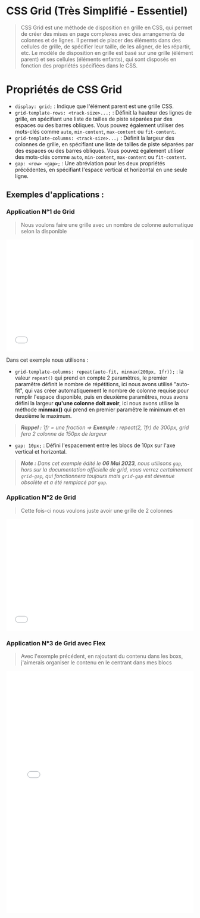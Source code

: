 # CSS Grid (Très Simplifié - Essentiel)
> CSS Grid est une méthode de disposition en grille en CSS, qui permet de créer des mises en page complexes avec des arrangements de colonnes et de lignes. Il permet de placer des éléments dans des cellules de grille, de spécifier leur taille, de les aligner, de les répartir, etc. Le modèle de disposition en grille est basé sur une grille (élément parent) et ses cellules (éléments enfants), qui sont disposés en fonction des propriétés spécifiées dans le CSS.

# Propriétés de CSS Grid
 * `display: grid;` : Indique que l'élément parent est une grille CSS.
 * `grid-template-rows: <track-size>...;` : Définit la hauteur des lignes de grille, en spécifiant une liste de tailles de piste séparées par des espaces ou des barres obliques. Vous pouvez également utiliser des mots-clés comme `auto`, `min-content`, `max-content` ou `fit-content`.
 * `grid-template-columns: <track-size>...;` : Définit la largeur des colonnes de grille, en spécifiant une liste de tailles de piste séparées par des espaces ou des barres obliques. Vous pouvez également utiliser des mots-clés comme `auto`, `min-content`, `max-content` ou `fit-content`.
 * `gap: <row> <gap>;` : Une abréviation pour les deux propriétés précédentes, en spécifiant l'espace vertical et horizontal en une seule ligne.

## Exemples d'applications : 

### Application N°1 de Grid
> Nous voulons faire une grille avec un nombre de colonne automatique selon la disponible

<iframe width="100%" height="300" src="//jsfiddle.net/Skullyfox/hokzrx4n/2/embedded/html,css,result/dark/" allowfullscreen="allowfullscreen" allowpaymentrequest frameborder="0"></iframe>

Dans cet exemple nous utilisons : 
* `grid-template-columns: repeat(auto-fit, minmax(200px, 1fr));` : la valeur `repeat()` qui prend en compte 2 paramêtres, le premier paramêtre définit le nombre de répétitions, ici nous avons utilisé "auto-fit", qui vas créer automatiquement le nombre de colonne requise pour remplir l'espace disponible, puis en deuxième paramêtres, nous avons défini la largeur **qu'une colonne doit avoir**, ici nous avons utilise la méthode **minmax()** qui prend en premier paramêtre le minimum et en deuxième le maximum. 
> _**Rappel :** 1fr = une fraction => **Exemple :** repeat(2, 1fr) de 300px, grid fera 2 colonne de 150px de largeur_
* `gap: 10px;` : Défini l'espacement entre les blocs de 10px sur l'axe vertical et horizontal.
> _**Note :** Dans cet exemple édité le **06 Mai 2023**, nous utilisons `gap`, hors sur la documentation officielle de grid, vous verrez certainement `grid-gap`, qui fonctionnera toujours mais `grid-gap` est devenue obsolète et a été remplacé par `gap`._

### Application N°2 de Grid
> Cette fois-ci nous voulons juste avoir une grille de 2 colonnes

<iframe width="100%" height="300" src="//jsfiddle.net/Skullyfox/2u63xzo0/4/embedded/html,css,result/dark/" allowfullscreen="allowfullscreen" allowpaymentrequest frameborder="0"></iframe>

### Application N°3 de Grid avec Flex
> Avec l'exemple précédent, en rajoutant du contenu dans les boxs, j'aimerais organiser le contenu en le centrant dans mes blocs

<iframe width="100%" height="650" src="//jsfiddle.net/Skullyfox/2u63xzo0/10/embedded/html,css,result/dark/" allowfullscreen="allowfullscreen" allowpaymentrequest frameborder="0"></iframe>